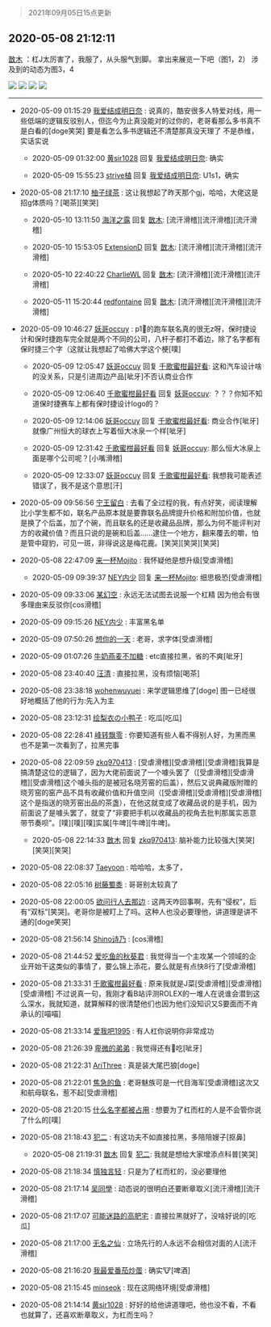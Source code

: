 > 2021年09月05日15点更新
<link rel="stylesheet" href="https://cdn.jsdelivr.net/gh/taotie6/sampleJSON@main/css/photo_show.css">


 ## 2020-05-08 21:12:11 

 [㪚木](https://www.coolapk.com/feed/18697250?shareKey=MjBlNTIzZWFlNTM1NjEzMTc1NGY~) ：杠J太厉害了，我服了，从头服气到脚。
拿出来展览一下吧（图1，2）
涉及到的动态为图3，4 

<div class="album">
<img class="img-item" src="http://image.coolapk.com/feed/2020/0508/21/1081091_530471e5_3526_436@1440x3492.jpeg" />
<img class="img-item" src="http://image.coolapk.com/feed/2020/0508/21/1081091_2fda72fb_3526_4362@1021x8123.jpeg" />
<img class="img-item" src="http://image.coolapk.com/feed/2020/0508/21/1081091_f288cc4d_3526_4364@1440x3853.jpeg" />
<img class="img-item" src="http://image.coolapk.com/feed/2020/0508/21/1081091_44fb224f_3526_4367@1440x1055.jpeg" />
</div>

 ------- 

- 2020-05-09 01:15:29 [我爱结成明日奈](uid=1772977) : 说真的，酷安很多人特爱对线，用一些低端的逻辑反驳别人，但迄今为止真没能对的过你的，老哥看那么多书真不是白看的[doge笑哭]
要是看怎么多书逻辑还不清楚那真没天理了
不是恭维，实话实说 

    - 2020-05-09 01:32:00 [黄sir1028](uid=905870) 回复 [我爱结成明日奈](uid=1772977): 确实 

    - 2020-05-09 15:55:23 [strive植](uid=1468928) 回复 [我爱结成明日奈](uid=1772977): U1s1，确实 

- 2020-05-08 21:17:10 [柚子绿茶](uid=1623723) : 这让我想起了昨天那个gj，哈哈，大佬这是招g体质吗？[喝茶][笑哭] 

    - 2020-05-10 13:11:50 [海洋之露](uid=1111949) 回复 [㪚木](uid=1081091): [流汗滑稽][流汗滑稽][流汗滑稽] 

    - 2020-05-10 15:53:05 [ExtensionD](uid=1353715) 回复 [㪚木](uid=1081091): [流汗滑稽][流汗滑稽][流汗滑稽] 

    - 2020-05-10 22:40:22 [CharlieWL](uid=1533050) 回复 [㪚木](uid=1081091): [流汗滑稽][流汗滑稽][流汗滑稽] 

    - 2020-05-11 15:20:44 [redfontaine](uid=944885) 回复 [㪚木](uid=1081091): [流汗滑稽][流汗滑稽][流汗滑稽] 

- 2020-05-09 10:46:27 [妖哥occuy](uid=1388591) : p1⃣️的跑车联名真的很无z呀，保时捷设计和保时捷跑车完全就是两个不同的公司，八杆子都打不着边，除了名字都有保时捷三个字（这就让我想起了哈佛大学这个梗[噗] 

    - 2020-05-09 12:05:47 [妖哥occuy](uid=1388591) 回复 [千歌蜜柑最好看](uid=1256624): 这和汽车设计啥的没关系，只是引进周边产品[呲牙]不否认商业合作 

    - 2020-05-09 12:06:40 [千歌蜜柑最好看](uid=1256624) 回复 [妖哥occuy](uid=1388591): ？？？你知不知道保时捷赛车上都有保时捷设计logo的？ 

    - 2020-05-09 12:14:06 [妖哥occuy](uid=1388591) 回复 [千歌蜜柑最好看](uid=1256624): 商业合作[呲牙]就像广州恒大的球衣上写着恒大冰泉一个样[呲牙] 

    - 2020-05-09 12:31:42 [千歌蜜柑最好看](uid=1256624) 回复 [妖哥occuy](uid=1388591): 那么恒大冰泉上面是哪个公司呢？[小嘴滑稽] 

    - 2020-05-09 12:33:07 [妖哥occuy](uid=1388591) 回复 [千歌蜜柑最好看](uid=1256624): 我想我可能表述错误了，我不是这个意思[汗] 

- 2020-05-09 09:56:56 [宁王留白](uid=1128987) : 去看了全过程的我，有点好笑，阅读理解比小学生都不如，联名产品原本就是要靠联名品牌提升价格和附加价值，也就是换了个后盖，加了个碗，而且联名的还是收藏品品牌，那么为何不能评判对方的收藏价值？而且只说的是碗和后盖……逮住一个地方，翻来覆去的嚼，怕是管中窥豹，可见一斑，非得说这是梅花鹿<!--break-->。[笑哭][笑哭][笑哭] 

- 2020-05-08 22:47:09 [来一杯Mojito](uid=718339) : 我怀疑他是想升级[受虐滑稽] 

    - 2020-05-09 09:39:37 [NEY内少](uid=1069464) 回复 [来一杯Mojito](uid=718339): 细思极恐[受虐滑稽] 

- 2020-05-09 09:33:06 [某幻空](uid=2385434) : 永远无法试图去说服一个杠精
因为他会有很多理由来反驳你[cos滑稽] 

- 2020-05-09 09:15:26 [NEY内少](uid=1069464) : 丰富黑名单 

- 2020-05-09 07:50:26 [想你的一天](uid=1777072) : 老哥，求字体[受虐滑稽] 

- 2020-05-09 01:07:26 [牛奶燕麦不加糖](uid=633325) : etc直接拉黑，省的不爽[呲牙] 

- 2020-05-08 23:40:40 [汪清](uid=1138674) : 直接拉黑，没有烦恼[喝茶] 

- 2020-05-08 23:38:18 [wohenwuyuei](uid=1096665) : 来学逻辑思维了[doge]
图一已经很好地概括了他的行为:先入为主 

- 2020-05-08 23:12:31 [绘梨衣の小鸭子](uid=2059937) : 吃瓜[吃瓜] 

- 2020-05-08 22:28:41 [峰转飘零](uid=900024) : 你要知道有些人看不得别人好，为黑而黑也不是第一次看到了，拉黑完事 

- 2020-05-08 22:09:59 [zkq970413](uid=1309703) : [受虐滑稽][受虐滑稽][受虐滑稽]我算是搞清楚这位的逻辑了，因为大佬前面说了一个噱头罢了（[受虐滑稽][受虐滑稽][受虐滑稽]这个噱头指的是被冠名晓芳窑的后盖）<!--break-->，然后又说典藏版附赠的晓芳窑的窑产品不具有收藏价值和升值空间（[受虐滑稽][受虐滑稽][受虐滑稽]这个是指送的晓芳窑出品的茶盏），在他这就变成了收藏品说的是手机，因为前面说了是噱头罢了，就变了“非要把手机以收藏品的视角去批判那属实恶意带节奏呗”。[噗][噗][噗]实属[牛啤][牛啤][牛啤]。 

    - 2020-05-08 22:14:33 [㪚木](uid=1081091) 回复 [zkq970413](uid=1309703): 脑补能力比较强大[笑哭][笑哭][笑哭] 

- 2020-05-08 22:08:37 [Taeyoon](uid=2024516) : 哈哈哈，太多了， 

- 2020-05-08 22:05:16 [树藤蜀黍](uid=1483761) : 哥哥别太较真了 

- 2020-05-08 22:00:05 [欲问行人去那边](uid=826969) : 这两天咋回事啊，先有“侵权”，后有“双标”[笑哭]。老哥你是被盯上了吗。这种人也没必要理他，讲道理是讲不通的[doge笑哭] 

- 2020-05-08 21:56:14 [Shino诗乃](uid=1208083) : [cos滑稽] 

- 2020-05-08 21:44:52 [爱吃鱼的秋葵君](uid=1197189) : 我觉得当一个主攻某一个领域的企业开始干这类似的事情了，要么锦上添花，要么就是有点快8行了[受虐滑稽] 

- 2020-05-08 21:33:31 [千歌蜜柑最好看](uid=1256624) : 原来我就是J菜[受虐滑稽][受虐滑稽][受虐滑稽]
不过说真一句，我刚才看B站评测ROLEX的一堆人在说谁会潜到这么深水，我就知道，就算解释的很清楚他们也因为他们没知识又S要面而不肯承认的[喵喵] 

- 2020-05-08 21:33:14 [爱我吧1995](uid=669913) : 有人杠你说明你非常成功 

- 2020-05-08 21:26:39 [卑微的弟弟](uid=2993985) : 我觉得还有🍉吃[呲牙] 

- 2020-05-08 21:22:31 [AriThree](uid=1560115) : 真是装大尾巴狼[doge] 

- 2020-05-08 21:22:01 [焦急的鱼](uid=1066955) : 老哥魅族可是一代目海军[受虐滑稽]这次又和航母联名，惹不起[受虐滑稽] 

- 2020-05-08 21:20:15 [什么名字都被占用](uid=2657767) : 想要为了杠而杠的人是不会管你说了什么的[噗] 

- 2020-05-08 21:18:43 [犯二](uid=657743) : 有这功夫不如直接拉黑，多陪陪嫂子[抠鼻] 

    - 2020-05-08 21:19:31 [㪚木](uid=1081091) 回复 [犯二](uid=657743): 我就是想给大家增添点科普[笑哭] 

- 2020-05-08 21:18:34 [慎独言轻](uid=1639501) : 只是为了杠而杠的，没必要理他 

- 2020-05-08 21:17:14 [吴同學](uid=1320218) : 动态说的很明白还要断章取义[流汗滑稽][流汗滑稽] 

- 2020-05-08 21:17:07 [可能迷路的高肥宅](uid=1534505) : 直接拉黑就好了，没啥好说的[吃瓜] 

- 2020-05-08 21:17:00 [无名之仙](uid=1846806) : 立场先行的人永远不会相信对面的人[流汗滑稽] 

- 2020-05-08 21:16:20 [我最爱番茄炒蛋](uid=1277550) : 确实🐮[啤酒] 

- 2020-05-08 21:15:45 [minseok](uid=2361006) : 现在这网络环境[受虐滑稽] 

- 2020-05-08 21:14:14 [黄sir1028](uid=905870) : 好好的给他讲道理吧，他也没不看，不看也就算了，还喜欢断章取义，为杠而生吗？ 

